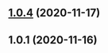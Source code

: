 ## [1.0.4](https://github.com/imcuttle/slider-doc/compare/v1.0.1...v1.0.4) (2020-11-17)

## 1.0.1 (2020-11-16)
